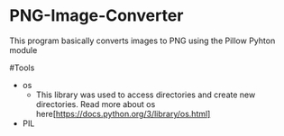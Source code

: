 # PNG-Image-Converter
This program basically converts images to PNG using the Pillow Pyhton module 

#Tools
* os
  * This library was used to access directories and create new directories. Read more about os here[https://docs.python.org/3/library/os.html] 
* PIL 
